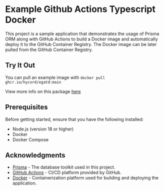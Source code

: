 # Example Github Actions Typescript Docker

This project is a sample application that demonstrates the usage of Prisma ORM along with GitHub Actions to build a Docker image and automatically deploy it to the GitHub Container Registry. The Docker image can be later pulled from the GitHub Container Registry.

## Try It Out

You can pull an example image with `docker pull ghcr.io/hycord/egatd:main `

View more info on this package [here]([https://github.com/Hycord/egatd/pkgs/container/egatd]())

## Prerequisites

Before getting started, ensure that you have the following installed:

- Node.js (version 18 or higher)
- Docker
- Docker Compose

## Acknowledgments

* [Prisma](https://www.prisma.io/) - The database toolkit used in this project.
* [GitHub Actions](https://docs.github.com/en/actions) - CI/CD platform provided by GitHub.
* [Docker](https://www.docker.com/) - Containerization platform used for building and deploying the application.
